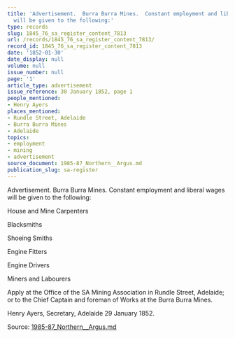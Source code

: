 ```yaml
---
title: 'Advertisement.  Burra Burra Mines.  Constant employment and liberal wages
  will be given to the following:'
type: records
slug: 1845_76_sa_register_content_7813
url: /records/1845_76_sa_register_content_7813/
record_id: 1845_76_sa_register_content_7813
date: '1852-01-30'
date_display: null
volume: null
issue_number: null
page: '1'
article_type: advertisement
issue_reference: 30 January 1852, page 1
people_mentioned:
- Henry Ayers
places_mentioned:
- Rundle Street, Adelaide
- Burra Burra Mines
- Adelaide
topics:
- employment
- mining
- advertisement
source_document: 1985-87_Northern__Argus.md
publication_slug: sa-register
---
```


Advertisement.  Burra Burra Mines.  Constant employment and liberal wages will be given to the following:

House and Mine Carpenters

Blacksmiths

Shoeing Smiths

Engine Fitters

Engine Drivers

Miners and Labourers

Apply at the Office of the SA Mining Association in Rundle Street, Adelaide; or to the Chief Captain and foreman of Works at the Burra Burra Mines.

Henry Ayers, Secretary, Adelaide 29 January 1852.

Source: [1985-87_Northern__Argus.md](/downloads/markdown/1985-87_Northern__Argus.md)
